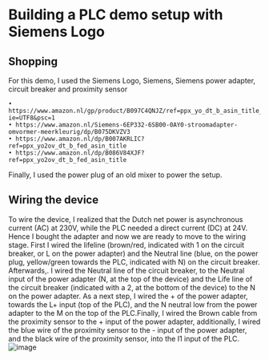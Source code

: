 # Building a PLC demo setup with Siemens Logo

## Shopping
For this demo, I used the Siemens Logo, Siemens, Siemens power adapter, circuit breaker and proximity sensor

	• https://www.amazon.nl/gp/product/B097C4QNJZ/ref=ppx_yo_dt_b_asin_title_o00_s00?ie=UTF8&psc=1
	• https://www.amazon.nl/Siemens-6EP332-6SB00-0AY0-stroomadapter-omvormer-meerkleurig/dp/B075DKVZV3
	• https://www.amazon.nl/dp/B007AKRLIC?ref=ppx_yo2ov_dt_b_fed_asin_title
	• https://www.amazon.nl/dp/B086V84XJF?ref=ppx_yo2ov_dt_b_fed_asin_title

Finally, I used the power plug of an old mixer to power the setup.

## Wiring the device
To wire the device, I realized that the Dutch net power is asynchronous current (AC) at 230V, while the PLC needed a direct current (DC) at 24V. Hence I bought the adapter and now we are ready to move to the wiring stage. First I wired the lifeline (brown/red, indicated with 1 on the circuit breaker, or L on the power adapter) and the Neutral line (blue, on the power plug, yellow/green towards the PLC, indicated with N) on the circuit breaker. Afterwards,. I wired the Neutral line of the circuit breaker, to the Neutral input of the power adapter (N, at the top of the device) and the Life line of the circuit breaker (indicated with a 2, at the bottom of the device) to the N on the power adapter. As a next step, I wired the + of the power adapter, towards the L+ input (top of the PLC), and the N neutral low from the power adapter to the M on the top of the PLC.Finally, I wired the Brown cable from the proximity sensor to the + input of the power adapter, additionally, I wired the blue wire of the proximity sensor to the - input of the power adapter, and the black wire of the proximity sensor, into the I1 input of the PLC.![image](https://github.com/user-attachments/assets/29757bcc-7403-45ff-b3d9-1ac26f96adb3)

